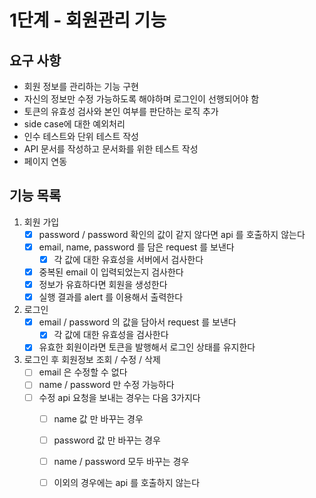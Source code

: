 # 1단계 - 회원관리 기능

## 요구 사항
- 회원 정보를 관리하는 기능 구현
- 자신의 정보만 수정 가능하도록 해야하며 로그인이 선행되어야 함 
- 토큰의 유효성 검사와 본인 여부를 판단하는 로직 추가
- side case에 대한 예외처리
- 인수 테스트와 단위 테스트 작성
- API 문서를 작성하고 문서화를 위한 테스트 작성
- 페이지 연동

## 기능 목록
1. 회원 가입
    - [x] password / password 확인의 값이 같지 않다면 api 를 호출하지 않는다
    - [x] email, name, password 를 담은 request 를 보낸다
       - [x] 각 값에 대한 유효성을 서버에서 검사한다
    - [x] 중복된 email 이 입력되었는지 검사한다
    - [x] 정보가 유효하다면 회원을 생성한다
    - [x] 실행 결과를 alert 를 이용해서 출력한다

2. 로그인
    - [x] email / password 의 값을 담아서 request 를 보낸다
        - [x] 각 값에 대한 유효성을 검사한다
    - [x] 유효한 회원이라면 토큰을 발행해서 로그인 상태를 유지한다

3. 로그인 후 회원정보 조회 / 수정 / 삭제
    - [ ] email 은 수정할 수 없다
    - [ ] name / password 만 수정 가능하다
    - [ ] 수정 api 요청을 보내는 경우는 다음 3가지다
        - [ ] name 값 만 바꾸는 경우
        - [ ] password 값 만 바꾸는 경우
        - [ ] name / password 모두 바꾸는 경우
        - [ ] 이외의 경우에는 api 를 호출하지 않는다
    
